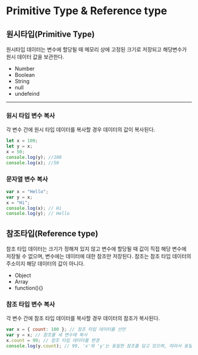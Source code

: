 # Primitive Type & Reference type

## 원시타입(Primitive Type)

원시타입 데이터는 변수에 할당될 때 메모리 상에 고정된 크기로 저장되고 해당변수가 원시 데이터 값을 보관한다.

- Number
- Boolean
- String
- null
- undefeind

---

### 원시 타입 변수 복사

각 변수 간에 원시 타입 데이터를 복사할 경우 데이터의 값이 복사된다.

```javascript
let x = 100;
let y = x;
x = 50;
console.log(y); //100
console.log(x); //50
```

### 문자열 변수 복사

```javascript
var x = "Hello";
var y = x;
x = "Hi";
console.log(x); // Hi
console.log(y); // Hello
```

## 참조타입(Reference type)

참조 타입 데이터는 크기가 정해져 있지 않고 변수에 할당될 때 값이 직접 해당 변수에 저장될 수 없으며, 변수에는 데이터에 대한 참조만 저장된다. 참조는 참조 타입 데이터의 주소이지 해당 데이터의 값이 아니다.

- Object
- Array
- function(){}

### 참조 타입 변수 복사

각 변수 간에 참조 타입 데이터를 복사할 경우 데이터의 참조가 복사된다.

```javascript
var x = { count: 100 }; // 참조 타입 데이터를 선언
var y = x; // 참조를 새 변수에 복사
x.count = 99; // 참조 타입 데이터를 변경
console.log(y.count); // 99, 'x'와 'y'는 동일한 참조를 담고 있으며, 따라서 동일한 객체를 가리킴
```
